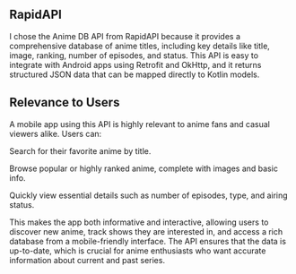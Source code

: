 ## RapidAPI
I chose the Anime DB API from RapidAPI because it provides a comprehensive database of anime titles, including key details like title, image, ranking, number of episodes, and status. This API is easy to integrate with Android apps using Retrofit and OkHttp, and it returns structured JSON data that can be mapped directly to Kotlin models.

## Relevance to Users

A mobile app using this API is highly relevant to anime fans and casual viewers alike. Users can:

Search for their favorite anime by title.

Browse popular or highly ranked anime, complete with images and basic info.

Quickly view essential details such as number of episodes, type, and airing status.

This makes the app both informative and interactive, allowing users to discover new anime, track shows they are interested in, and access a rich database from a mobile-friendly interface. The API ensures that the data is up-to-date, which is crucial for anime enthusiasts who want accurate information about current and past series.
